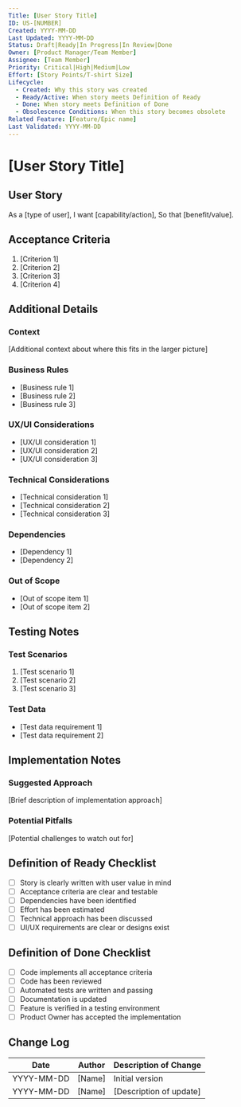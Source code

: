 ```yaml
---
Title: [User Story Title]
ID: US-[NUMBER]
Created: YYYY-MM-DD
Last Updated: YYYY-MM-DD
Status: Draft|Ready|In Progress|In Review|Done
Owner: [Product Manager/Team Member]
Assignee: [Team Member]
Priority: Critical|High|Medium|Low
Effort: [Story Points/T-shirt Size]
Lifecycle:
  - Created: Why this story was created
  - Ready/Active: When story meets Definition of Ready
  - Done: When story meets Definition of Done
  - Obsolescence Conditions: When this story becomes obsolete
Related Feature: [Feature/Epic name]
Last Validated: YYYY-MM-DD
---
```


# [User Story Title]

## User Story

As a [type of user],
I want [capability/action],
So that [benefit/value].

## Acceptance Criteria

1. [Criterion 1]
2. [Criterion 2]
3. [Criterion 3]
4. [Criterion 4]

## Additional Details

### Context
[Additional context about where this fits in the larger picture]

### Business Rules
- [Business rule 1]
- [Business rule 2]
- [Business rule 3]

### UX/UI Considerations
- [UX/UI consideration 1]
- [UX/UI consideration 2]
- [UX/UI consideration 3]

### Technical Considerations
- [Technical consideration 1]
- [Technical consideration 2]
- [Technical consideration 3]

### Dependencies
- [Dependency 1]
- [Dependency 2]

### Out of Scope
- [Out of scope item 1]
- [Out of scope item 2]

## Testing Notes

### Test Scenarios
1. [Test scenario 1]
2. [Test scenario 2]
3. [Test scenario 3]

### Test Data
- [Test data requirement 1]
- [Test data requirement 2]

## Implementation Notes

### Suggested Approach
[Brief description of implementation approach]

### Potential Pitfalls
[Potential challenges to watch out for]

## Definition of Ready Checklist
- [ ] Story is clearly written with user value in mind
- [ ] Acceptance criteria are clear and testable
- [ ] Dependencies have been identified
- [ ] Effort has been estimated
- [ ] Technical approach has been discussed
- [ ] UI/UX requirements are clear or designs exist

## Definition of Done Checklist
- [ ] Code implements all acceptance criteria
- [ ] Code has been reviewed
- [ ] Automated tests are written and passing
- [ ] Documentation is updated
- [ ] Feature is verified in a testing environment
- [ ] Product Owner has accepted the implementation

## Change Log

| Date | Author | Description of Change |
|------|--------|------------------------|
| YYYY-MM-DD | [Name] | Initial version |
| YYYY-MM-DD | [Name] | [Description of update] | 